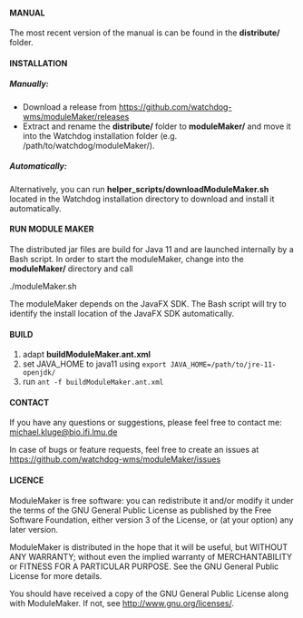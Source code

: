 #### MANUAL

The most recent version of the manual is can be found in the **distribute/** folder.

#### INSTALLATION  
##### Manually:

  - Download a release from https://github.com/watchdog-wms/moduleMaker/releases
  - Extract and rename the **distribute/** folder to **moduleMaker/** and move it into the 
  Watchdog installation folder (e.g. /path/to/watchdog/moduleMaker/).
  
##### Automatically:
Alternatively, you can run **helper_scripts/downloadModuleMaker.sh** located in
  the Watchdog installation directory to download and install it automatically.

#### RUN MODULE MAKER

The distributed jar files are build for Java 11 and are launched internally 
by a Bash script. In order to start the moduleMaker, change into the 
**moduleMaker/** directory and call

./moduleMaker.sh

The moduleMaker depends on the JavaFX SDK. The Bash script will try 
to identify the install location of the JavaFX SDK automatically.

#### BUILD
1) adapt **buildModuleMaker.ant.xml**
2) set JAVA_HOME to java11 using `export JAVA_HOME=/path/to/jre-11-openjdk/`
3) run `ant -f buildModuleMaker.ant.xml`

#### CONTACT
If you have any questions or suggestions, please feel free to contact me:
michael.kluge@bio.ifi.lmu.de

In case of bugs or feature requests, feel free to create an issues at
https://github.com/watchdog-wms/moduleMaker/issues

#### LICENCE
ModuleMaker is free software: you can redistribute it and/or modify
it under the terms of the GNU General Public License as published by
the Free Software Foundation, either version 3 of the License, or
(at your option) any later version.

ModuleMaker is distributed in the hope that it will be useful,
but WITHOUT ANY WARRANTY; without even the implied warranty of
MERCHANTABILITY or FITNESS FOR A PARTICULAR PURPOSE.  See the
GNU General Public License for more details.

You should have received a copy of the GNU General Public License
along with ModuleMaker.  If not, see <http://www.gnu.org/licenses/>.
